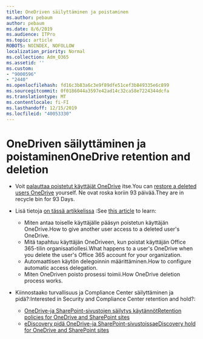```yaml
---
title: OneDriven säilyttäminen ja poistaminen
ms.author: pebaum
author: pebaum
ms.date: 8/6/2019
ms.audience: ITPro
ms.topic: article
ROBOTS: NOINDEX, NOFOLLOW
localization_priority: Normal
ms.collection: Adm_O365
ms.assetid: ''
ms.custom:
- "9000596"
- "2440"
ms.openlocfilehash: fd16c3b83a6c3e9f89dfe51cef3b849335e6c899
ms.sourcegitcommit: 0f0186044a3597e42ad14c32ca58e7224344dcfa
ms.translationtype: MT
ms.contentlocale: fi-FI
ms.lasthandoff: 12/15/2019
ms.locfileid: "40053330"
---
```

# <a name="onedrive-retention-and-deletion"></a><span data-ttu-id="9a7e0-102">OneDriven säilyttäminen ja poistaminen</span><span class="sxs-lookup"><span data-stu-id="9a7e0-102">OneDrive retention and deletion</span></span>

- <span data-ttu-id="9a7e0-103">Voit [palauttaa poistetut käyttäjät OneDrive](https://docs.microsoft.com/onedrive/restore-deleted-onedrive) itse.</span><span class="sxs-lookup"><span data-stu-id="9a7e0-103">You can [restore a deleted users OneDrive](https://docs.microsoft.com/onedrive/restore-deleted-onedrive) yourself.</span></span> <span data-ttu-id="9a7e0-104">Ne ovat roska koriin 93 päivää.</span><span class="sxs-lookup"><span data-stu-id="9a7e0-104">They are in recycle bin for 93 Days.</span></span> 

- <span data-ttu-id="9a7e0-105">Lisä tietoja [on tässä artikkelissa](https://docs.microsoft.com/onedrive/restore-deleted-onedrive) :</span><span class="sxs-lookup"><span data-stu-id="9a7e0-105">See [this article](https://docs.microsoft.com/onedrive/restore-deleted-onedrive) to learn:</span></span>
    - <span data-ttu-id="9a7e0-106">Miten antaa toiselle käyttäjälle pääsyn poistetun käyttäjän OneDrive.</span><span class="sxs-lookup"><span data-stu-id="9a7e0-106">How to give another user access to a deleted user's OneDrive.</span></span>
    - <span data-ttu-id="9a7e0-107">Mitä tapahtuu käyttäjän OneDriveen, kun poistat käyttäjän Office 365-tilin organisaatiollesi.</span><span class="sxs-lookup"><span data-stu-id="9a7e0-107">What happens to a user's OneDrive when you delete the user's Office 365 account for your organization.</span></span>
    - <span data-ttu-id="9a7e0-108">Automaattisen käytön delegoinnin määrittäminen.</span><span class="sxs-lookup"><span data-stu-id="9a7e0-108">How to configure automatic access delegation.</span></span>
    - <span data-ttu-id="9a7e0-109">Miten OneDriven poisto prosessi toimii.</span><span class="sxs-lookup"><span data-stu-id="9a7e0-109">How OneDrive deletion process works.</span></span>

- <span data-ttu-id="9a7e0-110">Kiinnostaako turvallisuus ja Compliance Center säilyttäminen ja pidä?:</span><span class="sxs-lookup"><span data-stu-id="9a7e0-110">Interested in Security and Compliance Center retention and hold?:</span></span>
    - [<span data-ttu-id="9a7e0-111">OneDrive-ja SharePoint-sivustojen säilytys käytännöt</span><span class="sxs-lookup"><span data-stu-id="9a7e0-111">Retention policies for OneDrive and SharePoint sites</span></span>](https://docs.microsoft.com/office365/securitycompliance/retention-policies?redirectSourcePath=%252farticle%252f5e377752-700d-4870-9b6d-12bfc12d2423#content-in-onedrive-accounts-and-sharepoint-sites)
    - [<span data-ttu-id="9a7e0-112">eDiscovery pidä OneDrive-ja SharePoint-sivustoissa</span><span class="sxs-lookup"><span data-stu-id="9a7e0-112">eDiscovery hold for OneDrive and SharePoint sites</span></span>](https://docs.microsoft.com/office365/securitycompliance/ediscovery-cases#step-4-place-content-locations-on-hold)



